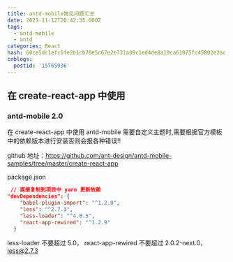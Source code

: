 ```yaml
---
title: antd-mobile常见问题汇总
date: 2021-11-12T20:42:35.000Z
tags:
  - antd-mobile
  - antd
categories: React
hash: 60ce5dc1efc6fe2b1cb70e5c67e2e731a09c1ed4de8a10ca61075fc45802e2ac
cnblogs:
  postid: '15765936'
---
```


## 在 create-react-app 中使用

### antd-mobile 2.0

在 create-react-app 中使用 antd-mobile 需要自定义主题时,需要根据官方模板中的依赖版本进行安装否则会报各种错误!!

github 地址：https://github.com/ant-design/antd-mobile-samples/tree/master/create-react-app

package.json

```json
 // 直接复制到项目中 yarn 更新依赖
"devDependencies": {
    "babel-plugin-import": "^1.2.0",
    "less": "^2.7.3",
    "less-loader": "^4.0.5",
    "react-app-rewired": "^1.2.9"
  }
```

less-loader 不要超过 5.0， react-app-rewired 不要超过 2.0.2-next.0，less@2.7.3

